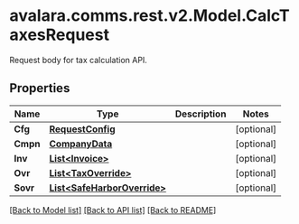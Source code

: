 # avalara.comms.rest.v2.Model.CalcTaxesRequest
Request body for tax calculation API.
## Properties

Name | Type | Description | Notes
------------ | ------------- | ------------- | -------------
**Cfg** | [**RequestConfig**](RequestConfig.md) |  | [optional] 
**Cmpn** | [**CompanyData**](CompanyData.md) |  | [optional] 
**Inv** | [**List&lt;Invoice&gt;**](Invoice.md) |  | [optional] 
**Ovr** | [**List&lt;TaxOverride&gt;**](TaxOverride.md) |  | [optional] 
**Sovr** | [**List&lt;SafeHarborOverride&gt;**](SafeHarborOverride.md) |  | [optional] 

[[Back to Model list]](../README.md#documentation-for-models) [[Back to API list]](../README.md#documentation-for-api-endpoints) [[Back to README]](../README.md)

